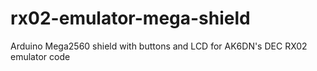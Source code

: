 # rx02-emulator-mega-shield
Arduino Mega2560 shield with buttons and LCD for AK6DN's DEC RX02 emulator code
